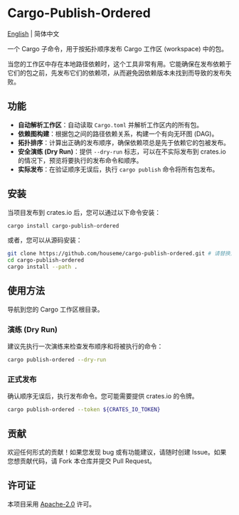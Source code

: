# Cargo-Publish-Ordered

[English](README.md) | 简体中文

一个 Cargo 子命令，用于按拓扑顺序发布 Cargo 工作区 (workspace) 中的包。

当您的工作区中存在本地路径依赖时，这个工具非常有用。它能确保在发布依赖于它们的包之前，先发布它们的依赖项，从而避免因依赖版本未找到而导致的发布失败。

## 功能

* **自动解析工作区**：自动读取 `Cargo.toml` 并解析工作区内的所有包。
* **依赖图构建**：根据包之间的路径依赖关系，构建一个有向无环图 (DAG)。
* **拓扑排序**：计算出正确的发布顺序，确保依赖项总是先于依赖它的包被发布。
* **安全演练 (Dry Run)**：提供 `--dry-run` 标志，可以在不实际发布到 crates.io 的情况下，预览将要执行的发布命令和顺序。
* **实际发布**：在验证顺序无误后，执行 `cargo publish` 命令将所有包发布。

## 安装

当项目发布到 crates.io 后，您可以通过以下命令安装：

```bash
cargo install cargo-publish-ordered
```

或者，您可以从源码安装：

```bash
git clone https://github.com/houseme/cargo-publish-ordered.git # 请替换为您的仓库地址
cd cargo-publish-ordered
cargo install --path .
```

## 使用方法

导航到您的 Cargo 工作区根目录。

### 演练 (Dry Run)

建议先执行一次演练来检查发布顺序和将被执行的命令：

```bash
cargo publish-ordered --dry-run
```

### 正式发布

确认顺序无误后，执行发布命令。您可能需要提供 crates.io 的令牌。

```bash
cargo publish-ordered --token ${CRATES_IO_TOKEN}
```

## 贡献

欢迎任何形式的贡献！如果您发现 bug 或有功能建议，请随时创建 Issue。如果您想贡献代码，请 Fork 本仓库并提交 Pull Request。

## 许可证

本项目采用 [Apache-2.0](LICENSE) 许可。